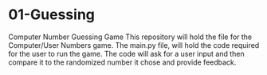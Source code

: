 # 01-Guessing
Computer Number Guessing Game
This repository will hold the file for the Computer/User Numbers game.
The main.py file, will hold the code required for the user to run the game. 
The code will ask for a user input and then compare it to the randomized number it chose and provide feedback. 